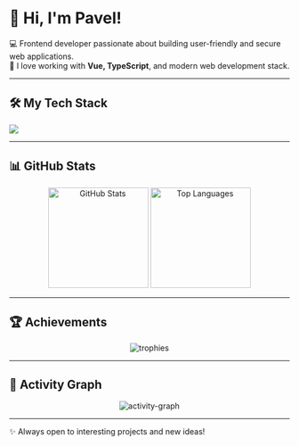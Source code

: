 # 👋 Hi, I'm Pavel!

💻 Frontend developer passionate about building user-friendly and secure web applications.  
🚀 I love working with **Vue, TypeScript**, and modern web development stack.  

---

## 🛠️ My Tech Stack
<p align="left">
  <img src="https://skillicons.dev/icons?i=vue,nuxt,ts,js,tailwind,html,css,vite,react,laravel,php,mysql,postgres,git,linux" />
</p>

---

## 📊 GitHub Stats
<p align="center">
  <img src="https://github-readme-stats.vercel.app/api?username=KQraze&show_icons=true&theme=tokyonight" alt="GitHub Stats" height="180em"/>
  <img src="https://github-readme-stats.vercel.app/api/top-langs/?username=KQraze&layout=compact&theme=tokyonight" alt="Top Languages" height="180em"/>
</p>

---

## 🏆 Achievements
<p align="center">
  <img src="https://github-profile-trophy.vercel.app/?username=KQraze&theme=tokyonight&row=1&column=6" alt="trophies"/>
</p>

---

## 📅 Activity Graph
<p align="center">
  <img src="https://github-readme-activity-graph.vercel.app/graph?username=KQraze&theme=tokyo-night" alt="activity-graph"/>
</p>

---

✨ Always open to interesting projects and new ideas!
